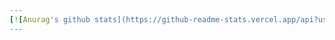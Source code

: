 ```yaml
---
[![Anurag's github stats](https://github-readme-stats.vercel.app/api?username=elinordin&show_icons=true&theme=radical)](https://github.com/anuraghazra/github-readme-stats)
---
```

